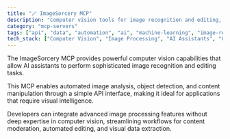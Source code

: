 ```yaml
---
title: "🪄 ImageSorcery MCP"
description: "Computer vision tools for image recognition and editing, enabling AI assistants to process and manipulate visual content."
category: "mcp-servers"
tags: ["api", "data", "automation", "ai", "machine-learning", "image-recognition", "image-editing", "object-detection"]
tech_stack: ["Computer Vision", "Image Processing", "AI Assistants", "OpenCV", "TensorFlow", "API"]
---
```


The ImageSorcery MCP provides powerful computer vision capabilities that allow AI assistants to perform sophisticated image recognition and editing tasks. 

This MCP enables automated image analysis, object detection, and content manipulation through a simple API interface, making it ideal for applications that require visual intelligence. 

Developers can integrate advanced image processing features without deep expertise in computer vision, streamlining workflows for content moderation, automated editing, and visual data extraction.